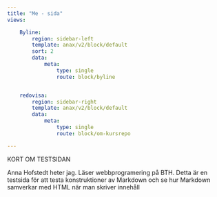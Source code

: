 ```yaml
---
title: "Me - sida"
views:

    Byline:
        region: sidebar-left
        template: anax/v2/block/default
        sort: 2
        data:
            meta:
                type: single
                route: block/byline


    redovisa:
        region: sidebar-right
        template: anax/v2/block/default
        data:
            meta:
                type: single
                route: block/om-kursrepo

---
```

KORT OM TESTSIDAN

Anna Hofstedt heter jag.
Läser webbprogramering på BTH.
Detta är en testsida för att testa konstruktioner av Markdown och se hur Markdown samverkar med HTML när man skriver innehåll
